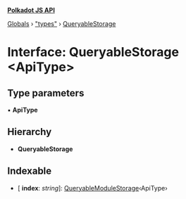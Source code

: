 **[Polkadot JS API](../README.md)**

[Globals](../globals.md) › ["types"](../modules/_types_.md) › [QueryableStorage](_types_.queryablestorage.md)

# Interface: QueryableStorage <**ApiType**>

## Type parameters

▪ **ApiType**

## Hierarchy

* **QueryableStorage**

## Indexable

* \[ **index**: *string*\]: [QueryableModuleStorage](_types_.queryablemodulestorage.md)‹ApiType›